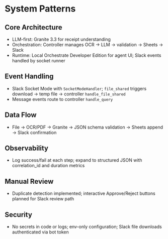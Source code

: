 # System Patterns

## Core Architecture
- LLM-first: Granite 3.3 for receipt understanding
- Orchestration: Controller manages OCR → LLM → validation → Sheets → Slack
- Runtime: Local Orchestrate Developer Edition for agent UI; Slack events handled by socket runner

## Event Handling
- Slack Socket Mode with `SocketModeHandler`; `file_shared` triggers download → temp file → controller `handle_file_shared`
- Message events route to controller `handle_query`

## Data Flow
- File → OCR/PDF → Granite → JSON schema validation → Sheets append → Slack confirmation

## Observability
- Log success/fail at each step; expand to structured JSON with correlation_id and duration metrics

## Manual Review
- Duplicate detection implemented; interactive Approve/Reject buttons planned for Slack review path

## Security
- No secrets in code or logs; env-only configuration; Slack file downloads authenticated via bot token 